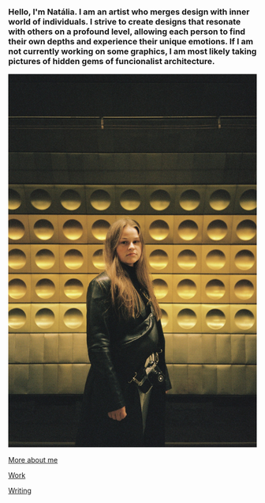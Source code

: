 ### Hello, I'm Natália. I am an artist who merges design with inner world of individuals. I strive to create designs that resonate with others on a profound level, allowing each person to find their own depths and experience their unique emotions. If I am not currently working on some graphics, I am most likely taking pictures of hidden gems of funcionalist architecture.

![Headshot of Natália. Blonde girl standing in Prague subway, captured while photographing with analog.](img/blonde-girl-standing-in-metro-photographed-with-analog.jpg)

[More about me](../about.md)

[Work](../work/indx.md)

[Writing](../writing[index.md)
